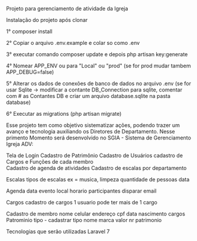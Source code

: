 Projeto para gerenciamento de atividade da Igreja


Instalação do projeto após clonar

1° composer install

2° Copiar o arquivo .env.example e colar so como .env

3° executar comando  composer update e depois php artisan key:generate

4° Nomear APP_ENV ou para "Local" ou "prod" (se for prod mudar tambem APP_DEBUG=false)

5° Alterar os dados de conexões de banco de dados no arquivo .env (se for usar Sqlite ->
modificar a contante DB_Connection para sqlite, comentar com # as Contantes DB e
criar um arquivo database.sqlite na pasta database)

6° Executar as migrations (php artisan migrate)





Esse projeto tem como objetivo sistematizar ações, podendo trazer um avanço e tecnologia auxiliando os Diretores de Departamento.
Nesse primento Momento será desenvolvido no SGIA - Sistema de Gerenciamento Igreja ADV:

Tela de Login
Cadastro de Patrimônio
Cadastro de Usuários
cadastro de Cargos e Funções de cada membro  
Cadastro de agenda de atividades
Cadastro de escalas por departamento  

Escalas 
	tipos de escalas ex = musica, limpeza
	quantidade de pessoas 
	data 
		
Agenda 
		data
		evento 
		local 
		horario 
		participantes
		disparar email


Cargos
			cadastro de cargos  1 usuario pode ter mais de 1 cargo 
			
			
Cadastro de membro 
				nome 
				celular
				endereço 
				cpf 
				data nascimento 
				cargos 
Patrominio 
					tipo   - cadastrar tipo 
					nome 
					marca 
					valor 
					nr patrimonio
                    
Tecnologias que serão utilizadas 
Laravel 7 

                    
					
					
			
		
